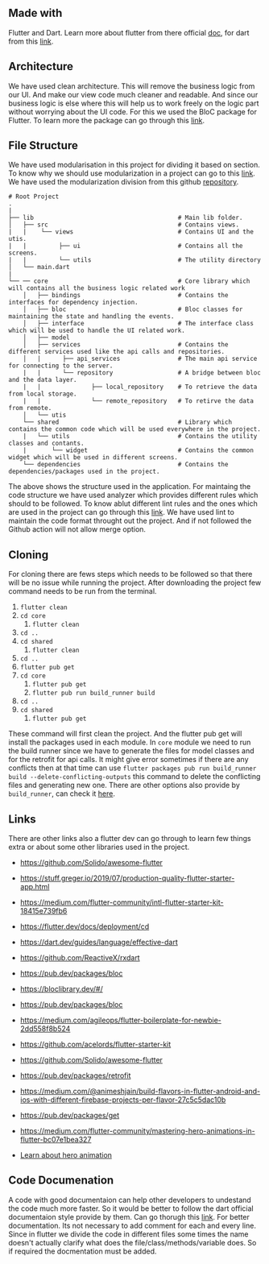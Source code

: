 ## Made with

Flutter and Dart. Learn more about flutter from there official [doc](https://flutter.dev/),
for dart from this [link](https://dart.de/).

## Architecture

We have used clean architecture. This will remove the business logic from our UI.
And make our view code much cleaner and readable. And since our business logic is else where
this will help us to work freely on the logic part without worrying about the UI code.
For this we used the BloC package for Flutter. To learn more the package can go through this [link](https://bloclibrary.dev/#/).

## File Structure

We have used modularisation in this project for dividing it based on section.
To know why we should use modularization in a project can go to this [link](https://medium.com/flutter-community/mastering-flutter-modularization-in-several-ways-f5bced19101a).
We have used the modularization division from this github [repository](https://github.com/rrifafauzikomara/MovieApp).

    # Root Project
    .
    |
    ├── lib                                        # Main lib folder.
    │   ├── src                                    # Contains views.
    |   |    └── views                             # Contains UI and the utis.
    |   |         ├── ui                           # Contains all the screens.
    |   |         └── utils                        # The utility directory
    │   └── main.dart
    |
    └── ── core                                    # Core library which will contains all the business logic related work
        │   ├── bindings                           # Contains the interfaces for dependency injection.
        │   ├── bloc                               # Bloc classes for maintaining the state and handling the events.
        │   ├── interface                          # The interface class which will be used to handle the UI related work.
        │   ├── model
        │   ├── services                           # Contains the different services used like the api calls and repositories.
        │   |      ├── api_services                # The main api service for connecting to the server.
        |   |      └── repository                  # A bridge between bloc and the data layer.
        |   |              ├── local_repository    # To retrieve the data from local storage.
        |   |              └── remote_repository   # To retirve the data from remote.
        │   └── utis
        └── shared                                 # Library which contains the common code which will be used everywhere in the project.
        |   └── utils                              # Contains the utility classes and contants.
        |       └── widget                         # Contains the common widget which will be used in different screens.
        └── dependencies                           # Contains the dependencies/packages used in the project.

The above shows the structure used in the application.
For maintaing the code structure we have used analyzer which provides different rules
which should to be followed. To know ablut different lint rules and the ones which are used in
the project can go through this [link](https://dart-lang.github.io/linter/lints/index.html).
We have used lint to maintain the code format throught out the project. And if not followed the
Github action will not allow merge option.

## Cloning

For cloning there are fews steps which needs to be followed so that there will be no issue while
running the project. After downloading the project few command needs to be run from the terminal.

1. `flutter clean`
2. `cd core`
    1. `flutter clean`
3. `cd ..`
4. `cd shared`
    1. `flutter clean`
5. `cd ..`
6. `flutter pub get`
7. `cd core`
    1. `flutter pub get`
    2. `flutter pub run build_runner build`
8. `cd ..`
9. `cd shared`
    1. `flutter pub get`

These command will first clean the project. And the flutter pub get will install the packages used
in each module. In `core` module we need to run the build runner since we have to generate the
files for model classes and for the retrofit for api calls. It might give error sometimes if there
are any conflicts then at that time can use
`flutter packages pub run build_runner build --delete-conflicting-outputs` this command to
delete the conflicting files and generating new one. There are other options also provide by
`build_runner`, can check it [here](https://dart.dev/tools/build_runner).

## Links

There are other links also a flutter dev can go through to learn few things extra or about some other libraries used in the project.

* https://github.com/Solido/awesome-flutter

* https://stuff.greger.io/2019/07/production-quality-flutter-starter-app.html

* https://medium.com/flutter-community/intl-flutter-starter-kit-18415e739fb6

* https://flutter.dev/docs/deployment/cd

* https://dart.dev/guides/language/effective-dart

* https://github.com/ReactiveX/rxdart

* https://pub.dev/packages/bloc

* https://bloclibrary.dev/#/

* https://pub.dev/packages/bloc

* https://medium.com/agileops/flutter-boilerplate-for-newbie-2dd558f8b524

* https://github.com/acelords/flutter-starter-kit

* https://github.com/Solido/awesome-flutter

* https://pub.dev/packages/retrofit

* https://medium.com/@animeshjain/build-flavors-in-flutter-android-and-ios-with-different-firebase-projects-per-flavor-27c5c5dac10b

* https://pub.dev/packages/get

* https://medium.com/flutter-community/mastering-hero-animations-in-flutter-bc07e1bea327

* [Learn about hero animation](https://www.woolha.com/tutorials/flutter-creating-hero-transition-examples)

## Code Documenation

A code with good documentaion can help other developers to undestand the code much more faster.
So it would be better to follow the dart official documentaion style provide by them. Can go
thorugh this [link](https://dart.dev/guides/language/effective-dart). For better documentation. Its not necessary to
add comment for each and every line. Since in flutter we divide the code in different files some
times the name doesn't actually clarify what does the file/class/methods/variable does. So if
required the docmentation must be added.